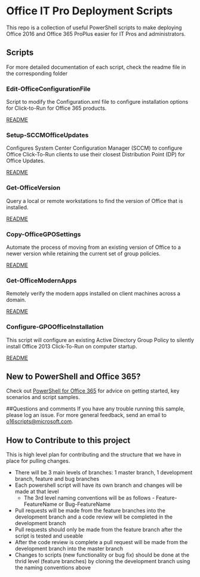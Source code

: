 # Office IT Pro Deployment Scripts
This repo is a collection of useful PowerShell scripts to make deploying Office 2016 and Office 365 ProPlus easier for IT Pros and administrators. 

## Scripts
For more detailed documentation of each script, check the readme file in the corresponding folder

### Edit-OfficeConfigurationFile
Script to modify the Configuration.xml file to configure installation options for Click-to-Run for Office 365 products.

[README](https://github.com/OfficeDev/Office-IT-Pro-Deployment-Scripts/blob/master/Edit-OfficeConfigurationFile/README_Edit-OfficeConfigurationFile.md)

### Setup-SCCMOfficeUpdates
Configures System Center Configuration Manager (SCCM) to configure Office Click-To-Run clients to use their closest Distribution Point (DP) for Office Updates.

[README](https://github.com/OfficeDev/Office-IT-Pro-Deployment-Scripts/blob/master/Setup-SCCMOfficeUpdates/README_Setup-SCCMOfficeUpdates.md)

### Get-OfficeVersion    
Query a local or remote workstations to find the version of Office that is installed. 

[README](https://github.com/OfficeDev/Office-IT-Pro-Deployment-Scripts/blob/master/Get-OfficeVersion/README_Get-OfficeVersion.md)

### Copy-OfficeGPOSettings
Automate the process of moving from an existing version of Office to a newer version while retaining the current set of group policies. 

[README](https://github.com/OfficeDev/Office-IT-Pro-Deployment-Scripts/blob/master/Copy-OfficeGPOSettings/README_Copy-OfficeGPOSettings.md)

### Get-OfficeModernApps
Remotely verify the modern apps installed on client machines across a domain.

[README](https://github.com/OfficeDev/Office-IT-Pro-Deployment-Scripts/blob/master/Get-ModernOfficeApps/README_Get-ModernOfficeApps.md)

### Configure-GPOOfficeInstallation
This script will configure an existing Active Directory Group Policy to silently install Office 2013 Click-To-Run on computer startup.

[README](https://github.com/OfficeDev/Office-IT-Pro-Deployment-Scripts/blob/master/Configure-GPOOfficeInstallation/README_New-GPOOfficeInstallation.md)

## New to PowerShell and Office 365?
Check out [PowerShell for Office 365](https://poweshell.office.com) for advice on getting started, key scenarios and script samples.  

##Questions and comments
If you have any trouble running this sample, please log an issue.
For more general feedback, send an email to o16scripts@microsoft.com.

## How to Contribute to this project
This is high level plan for contributing and the structure that we have in place for pulling changes.
<UL>
<LI>There will be 3 main levels of branches: 1 master branch, 1 development branch, feature and bug branches
<LI>Each powershell script will have its own branch and changes will be made at that level
<UL>
<LI>The 3rd level naming conventions will be as follows - Feature-FeatureName or Bug-FeatureName</UL>
<LI>Pull requests will be made from the feature branches into the development branch and a code review will be completed in the development branch
<LI>Pull requests should only be made from the feature branch after the script is tested and useable
<LI>After the code review is complete a pull request will be made from the development branch into the master branch
<LI>Changes to scripts (new functionality or bug fix) should be done at the thrid level (feature branches) by cloning the development branch using the naming conventions above
</UL>
